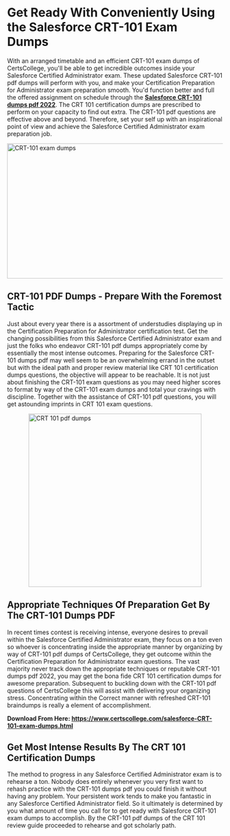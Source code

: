 <h1><strong>Get Ready With Conveniently Using the Salesforce CRT-101 Exam Dumps&nbsp;</strong></h1>
<p><span style="font-weight: 400;">With an arranged timetable and an efficient  CRT-101 exam dumps of CertsCollege, you'll be able to get incredible outcomes inside your Salesforce Certified Administrator exam. These updated Salesforce CRT-101 pdf dumps will perform with you, and make your Certification Preparation for Administrator exam preparation smooth. You'd function better and full the offered assignment on schedule through the <strong><a href="https://www.certscollege.com/salesforce-CRT-101-exam-dumps.html">Salesforce CRT-101 dumps pdf 2022</a></strong>. The CRT 101 certification dumps are prescribed to perform on your capacity to find out extra. The  CRT-101 pdf questions are effective above and beyond. Therefore, set your self up with an inspirational point of view and achieve the Salesforce Certified Administrator exam preparation job.&nbsp;</span></p>
<p><span style="font-weight: 400;"><img style="display: block; margin-left: auto; margin-right: auto;" src="https://i.ibb.co/CPDK3ps/Yellow-and-Blue-Initiative-Blog-Banner.png" alt="CRT-101 exam dumps" width="559" height="315" /></span></p>
<h2><strong>CRT-101 PDF Dumps - Prepare With the Foremost Tactic</strong></h2>
<p><span style="font-weight: 400;">Just about every year there is a assortment of understudies displaying up in the Certification Preparation for Administrator certification test. Get the changing possibilities from this Salesforce Certified Administrator exam and just the folks who endeavor CRT-101 pdf dumps appropriately come by essentially the most intense outcomes. Preparing for the Salesforce CRT-101 dumps pdf may well seem to be an overwhelming errand in the outset but with the ideal path and proper review material like CRT 101 certification dumps questions, the objective will appear to be reachable. It is not just about finishing the CRT-101 exam questions as you may need higher scores to format by way of the CRT-101 exam dumps and total your cravings with discipline. Together with the assistance of CRT-101 pdf questions, you will get astounding imprints in CRT 101 exam questions.</span></p>
<p><span style="font-weight: 400;"><a href="https://tinyurl.com/ya4tqwwj"><img style="display: block; margin-left: auto; margin-right: auto;" src="https://i.ibb.co/9tMrhdY/Teacher-Appreciation-Invitation.png" alt="CRT 101 pdf dumps " width="404" height="404" /></a></span></p>
<h2><strong>Appropriate Techniques Of Preparation Get By The CRT-101 Dumps PDF</strong></h2>
<p><span style="font-weight: 400;">In recent times contest is receiving intense, everyone desires to prevail within the Salesforce Certified Administrator exam, they focus on a ton even so whoever is concentrating inside the appropriate manner by organizing by way of CRT-101 pdf dumps of CertsCollege, they get outcome within the Certification Preparation for Administrator exam questions. The vast majority never track down the appropriate techniques or reputable CRT-101 dumps pdf 2022, you may get the bona fide CRT 101 certification dumps for awesome preparation. Subsequent to buckling down with the  CRT-101 pdf questions of CertsCollege this will assist with delivering your organizing stress. Concentrating within the Correct manner with refreshed CRT-101 braindumps is really a element of accomplishment.</span></p>
<p><span style="font-weight: 400;"><strong>Download From Here: <a href="https://www.certscollege.com/salesforce-CRT-101-exam-dumps.html">https://www.certscollege.com/salesforce-CRT-101-exam-dumps.html</a></strong></span></p>
<h2><strong>Get Most Intense Results By The CRT 101 Certification Dumps</strong></h2>
<p><span style="font-weight: 400;">The method to progress in any Salesforce Certified Administrator exam is to rehearse a ton. Nobody does entirely whenever you very first want to rehash practice with the CRT-101 dumps pdf you could finish it without having any problem. Your persistent work tends to make you fantastic in any Salesforce Certified Administrator field. So it ultimately is determined by you what amount of time you call for to get ready with Salesforce CRT-101 exam dumps to accomplish. By the CRT-101 pdf dumps of the CRT 101 review guide proceeded to rehearse and got scholarly path.</span></p>
